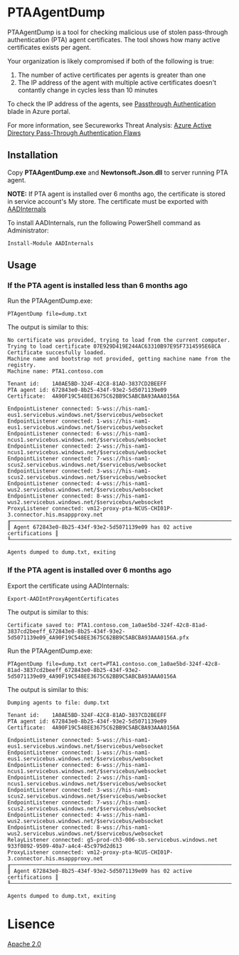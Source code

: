 # PTAAgentDump

PTAAgentDump is a tool for checking malicious use of stolen pass-through authentication (PTA) agent certificates. 
The tool shows how many active certificates exists per agent. 

Your organization is likely compromised if both of the following is true:
1. The number of active certificates per agents is greater than one
2. The IP address of the agent with multiple active certificates doesn't contantly change in cycles less than 10 minutes

To check the IP address of the agents, see [Passthrough Authentication](https://portal.azure.com/#view/Microsoft_AAD_IAM/PTAAgentManagement.ReactView) blade in Azure portal.

For more information, see Secureworks Threat Analysis: [Azure Active Directory Pass-Through Authentication Flaws](https://www.secureworks.com/research/azure-active-directory-pass-through-authentication-flaws)

## Installation

Copy **PTAAgentDump.exe** and **Newtonsoft.Json.dll** to server running PTA agent.

**NOTE:** If PTA agent is installed over 6 months ago, the certificate is stored in service account's My store. The certificate must be exported with [AADInternals](https://aadinternals.com/aadinternals/#export-aadintproxyagentcertificates)

To install AADInternals, run the following PowerShell command as Administrator:
```
Install-Module AADInternals
```

## Usage

### If the PTA agent is installed less than 6 months ago
Run the PTAAgentDump.exe:
```
PTAgentDump file=dump.txt
```

The output is similar to this:
```
No certificate was provided, trying to load from the current computer.
Trying to load certificate 07E929D419E244AC63310B97E95F7314595E68CA
Certificate succesfully loaded.
Machine name and bootstrap not provided, getting machine name from the registry.
Machine name: PTA1.contoso.com

Tenant id:    1A0AE5BD-324F-42C8-81AD-3837CD2BEEFF
PTA agent id: 672843e0-8b25-434f-93e2-5d5071139e09
Certificate:  4A90F19C548EE3675C62BB9C5ABCBA93AAA0156A

EndpointListener connected: 5-wss://his-nam1-eus1.servicebus.windows.net/$servicebus/websocket
EndpointListener connected: 1-wss://his-nam1-eus1.servicebus.windows.net/$servicebus/websocket
EndpointListener connected: 6-wss://his-nam1-ncus1.servicebus.windows.net/$servicebus/websocket
EndpointListener connected: 2-wss://his-nam1-ncus1.servicebus.windows.net/$servicebus/websocket
EndpointListener connected: 7-wss://his-nam1-scus2.servicebus.windows.net/$servicebus/websocket
EndpointListener connected: 3-wss://his-nam1-scus2.servicebus.windows.net/$servicebus/websocket
EndpointListener connected: 4-wss://his-nam1-wus2.servicebus.windows.net/$servicebus/websocket
EndpointListener connected: 8-wss://his-nam1-wus2.servicebus.windows.net/$servicebus/websocket
ProxyListener connected: vm12-proxy-pta-NCUS-CHI01P-3.connector.his.msappproxy.net
╓─────────────────────────────────────────────────────────────────────────╖
║ Agent 672843e0-8b25-434f-93e2-5d5071139e09 has 02 active certifications ║
╙─────────────────────────────────────────────────────────────────────────╜

Agents dumped to dump.txt, exiting
```
### If the PTA agent is installed over 6 months ago
Export the certificate using AADInternals:

```
Export-AADIntProxyAgentCertificates
```
The output is similar to this:

```
Certificate saved to: PTA1.contoso.com_1a0ae5bd-324f-42c8-81ad-3837cd2beeff_672843e0-8b25-434f-93e2-5d5071139e09_4A90F19C548EE3675C62BB9C5ABCBA93AAA0156A.pfx
```

Run the PTAAgentDump.exe:
```
PTAgentDump file=dump.txt cert=PTA1.contoso.com_1a0ae5bd-324f-42c8-81ad-3837cd2beeff_672843e0-8b25-434f-93e2-5d5071139e09_4A90F19C548EE3675C62BB9C5ABCBA93AAA0156A
```
The output is similar to this:
```
Dumping agents to file: dump.txt

Tenant id:    1A0AE5BD-324F-42C8-81AD-3837CD2BEEFF
PTA agent id: 672843e0-8b25-434f-93e2-5d5071139e09
Certificate:  4A90F19C548EE3675C62BB9C5ABCBA93AAA0156A

EndpointListener connected: 5-wss://his-nam1-eus1.servicebus.windows.net/$servicebus/websocket
EndpointListener connected: 1-wss://his-nam1-eus1.servicebus.windows.net/$servicebus/websocket
EndpointListener connected: 6-wss://his-nam1-ncus1.servicebus.windows.net/$servicebus/websocket
EndpointListener connected: 2-wss://his-nam1-ncus1.servicebus.windows.net/$servicebus/websocket
EndpointListener connected: 3-wss://his-nam1-scus2.servicebus.windows.net/$servicebus/websocket
EndpointListener connected: 7-wss://his-nam1-scus2.servicebus.windows.net/$servicebus/websocket
EndpointListener connected: 4-wss://his-nam1-wus2.servicebus.windows.net/$servicebus/websocket
EndpointListener connected: 8-wss://his-nam1-wus2.servicebus.windows.net/$servicebus/websocket
RelayListener connected: g5-prod-ch3-006-sb.servicebus.windows.net 933f0892-9509-40a7-a4c4-45c979d2d613
ProxyListener connected: vm12-proxy-pta-NCUS-CHI01P-3.connector.his.msappproxy.net
╓─────────────────────────────────────────────────────────────────────────╖
║ Agent 672843e0-8b25-434f-93e2-5d5071139e09 has 02 active certifications ║
╙─────────────────────────────────────────────────────────────────────────╜

Agents dumped to dump.txt, exiting
```

# Lisence
[Apache 2.0](/LISENCE)